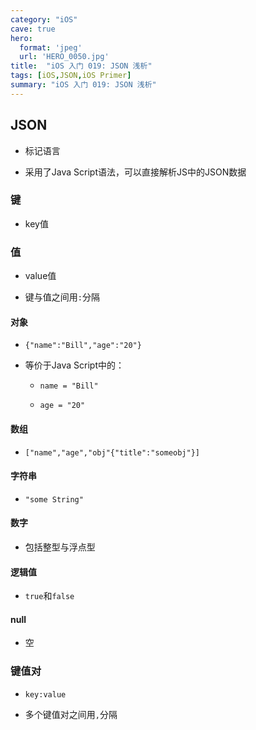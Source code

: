 ```yaml
---
category: "iOS"
cave: true
hero:
  format: 'jpeg'
  url: 'HERO_0050.jpg'
title:  "iOS 入门 019: JSON 浅析"
tags: [iOS,JSON,iOS Primer]
summary: "iOS 入门 019: JSON 浅析"
---
```

## JSON

* 标记语言

* 采用了Java Script语法，可以直接解析JS中的JSON数据

### 键

* key值

### 值

* value值

* 键与值之间用`:`分隔

#### 对象

* `{"name":"Bill","age":"20"}`

* 等价于Java Script中的：

	* `name = "Bill"`

	* `age = "20"`

#### 数组

* `["name","age","obj"{"title":"someobj"}]`

#### 字符串

* `"some String"`

#### 数字

* 包括整型与浮点型

#### 逻辑值

* `true`和`false`

#### null

* 空

### 键值对

* `key:value`

* 多个键值对之间用`,`分隔




